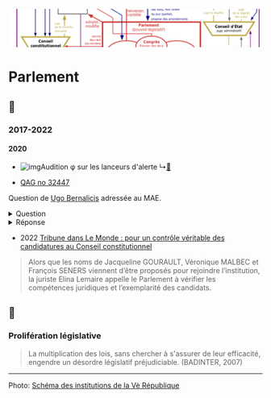 ![image-mise-en-avant](../_aux/VeR_Commons.png)

# Parlement

## 📜
### 2017-2022

#### 2020
* <a id="audition-phi"></a>![img](fnbur.png)Audition φ sur les lanceurs d'alerte
    ↳[📁](https://github.com/francoise-nicolas/audition-phi)

* <a id="qag32447q"></a>[QAG no 32447](https://questions.assemblee-nationale.fr/q15/15-32447QE.htm)

Question de [Ugo Bernalicis](whoswho#bernalic) adressée au MAE.

<details>
  <summary>Question</summary>

M. Ugo Bernalicis alerte M. le ministre de l'Europe et des affaires étrangères sur les mécanismes mis en place par son ministère concernant les lanceurs d'alerte. La loi n° 2016-1691 du 9 décembre 2016 relative à la transparence, à la lutte contre la corruption et à la modernisation de la vie économique a donné un cadre commun et harmonisé le dispositif relatif aux alertes, remplaçant ainsi la plupart des dispositifs spécifiques ou sectoriels qui avaient été auparavant instaurés, notamment dans le secteur public. Le législateur a souhaité reconnaître l'intérêt des signalements pour dissuader et prévenir des actes répréhensibles, qu'ils soient ou non constitutifs d'une infraction pénale, et éviter le maintien de situations préjudiciables à l'intérêt général. Les dispositions de la loi s'appliquent tant au secteur public qu'au secteur privé. Le III de l'article 8 de la loi du 9 décembre 2016, dont le décret n° 2017-564 du 19 avril 2017 porte application, impose notamment aux administrations de l'État et aux établissements publics en relevant d'établir une procédure de recueil de signalements. Ces organismes sont tenus d'en assurer la diffusion par tout moyen, de manière à la rendre accessible à leurs agents et collaborateurs extérieurs ou occasionnels. En outre, il appartient aux administrations concernées de protéger les agents publics qui lancent une alerte sur le plan juridique. En principe, ces articles offrent des garanties et protections communes aux agents faisant un signalement soit au titre de la procédure autonome, déjà prévue en matière de crime et délit par le second alinéa de l'article 40 du code de procédure pénale, soit au titre de la procédure prévue par l'article 8 de la loi du 9 décembre 2016 précitée, qui précise les modalités du signalement concernant l'ensemble des faits susceptibles d'en faire l'objet. Cependant la réalité est tout autre dans les administrations de l'État. Dans son rapport annuel d'activité pour l'année 2019, le Défenseur des droits détaille les failles du dispositif adopté dans le cadre de la loi n° 2016-1691 du 9 décembre 2016 dite loi « Sapin 2 ». Le Défenseur des droits estime que ce dispositif doit être renforcé. Celui-ci est mal connu des employeurs publics et privés, car seulement 255 dossiers ont été enregistrés en trois ans par l'institution. Le dispositif serait aussi insuffisamment sécurisé pour les citoyens. Selon le Défenseur des droits, le parcours du lanceur d'alerte demeure très « difficile » car « la législation est complexe, et les conditions à remplir pour bénéficier du régime de protection sont nombreuses ». Par exemple, un lanceur d'alerte peut perdre le bénéfice du régime de protection s'il ne respecte pas la procédure d'alerte interne. C'est aussi le cas si la confidentialité des informations qu'il détient n'est pas garantie. Aussi, à l'aune de la future transposition de la directive européenne sur la protection des personnes qui signalent des violations du droit de l'Union du 25 septembre 2019, M. le député souhaiterait savoir quelles sont les dispositions spécifiques mises en place par le ministère des affaires étrangères pour assurer la protection effective des lanceurs d'alerte. En outre, M. le député souhaiterait disposer de statistiques sur la gestion par le ministère des dossiers des lanceurs d'alerte : nombre de lanceurs d'alerte, délai de traitement, quelles suites ont été données ? Au-delà de ces questions structurelles, M. le député interroge le ministre sur la situation de Mme Françoise Nicolas, fonctionnaire du ministère des affaires étrangères affectée à l'ambas[Ugo Bernalicis](whoswho#bernalic)sade de France de Cotonou au Bénin de 2008 à 2010, au sein du service d'action et de coopération culturelle (SCAC) en charge des bourses d'études, des stages, des missions, des invitations et de l'organisation d'examens. Cette situation est à la fois particulière et révélatrice d'un dysfonctionnement au sein du ministère des affaires étrangères et de la fonction publique. Mme Nicolas a alerté en 2009 sa hiérarchie de l'existence de dossiers vides, imputés sur le budget de l'État, signalant ainsi des dysfonctionnements qui engageaient sa responsabilité de chef de service et dans le but de revenir à un mode de fonctionnement normal. Depuis, cette fonctionnaire déclare avoir subi un harcèlement typique d'une lanceuse d'alerte, allant de pressions hiérarchiques à une placardisation et des agressions physiques. Son récit, qu'elle a retracé dans un entretien pour un média sur internet (https://mondafrique.com/nathalie-loiseau-tuer/), est en ce sens édifiant et tend à démontrer un système défaillant dans la protection effective des agents publics au ministère des affaires étrangères. Dans son droit de réponse (https://mondafrique.com/droit-de-reponse-de-nathaie-loiseau-ministre-affaires-europeennes/), Nathalie Loiseau, alors directrice des ressources humaines du ministère, déclare : « Lorsque j'exerçais les fonctions de directrice des ressources humaines du ministère des affaires étrangères, je n'ai jamais été informée directement ou indirectement par Mme Françoise Nicolas d'erreurs de gestion commises dans le poste où elle était affectée. Je n'ai donc été en possession d'aucun élément permettant de la qualifier de "lanceuse d'alerte", contrairement à ce qu'affirme votre article sans la moindre preuve ». Or, en plus d'avoir de manière continuelle alerté sur les faits en cause, Mme Nicolas affirme avoir en vain réclamé ce statut de lanceuse d'alerte dès le vote de la loi Sapin fin 2016, auprès de toutes les autorités possibles, et notamment les autorités du ministère (la directrice des ressources humaines, le médiateur, le référent déontologue, un inspecteur général des affaires étrangères), afin de protester contre le traitement qu'elle subissait. Est-ce à dire que la direction des ressources humaines ne dispose d'aucun registre des signalements et que la question des lanceurs d'alerte n'est toujours pas traitée au sein de ce ministère ? En outre, M. le député souhaiterait connaître les modalités d'accès et de refus de la protection fonctionnelle à un agent du ministère des affaires étrangères. Dans la situation de Mme Françoise Nicolas, sa demande de protection fonctionnelle aurait fait l'objet d'un refus pour des raisons diplomatique car l'État français ne devrait pas prendre parti « pour l'un de ses agents expatriés au détriment d'un agent de droit local ». Cette position, si elle est généralisée, tend à réduire considérablement le bénéfice de la protection fonctionnelle pour les agents publics expatriés. M. le député souhaiterait avoir des précisions sur ce point. Enfin, devant les juridictions administratives, Mme Françoise Nicolas s'est vu systématiquement déboutée de ses demandes au titre de la raison d'État. Cette raison d'État, selon laquelle un gouvernement est autorisé à violer le droit au nom d'un critère supérieur, a raison du but d'ordre politique qui avait déterminé le Gouvernement à le faire ou à donner l'ordre à l'un de ses agents de le faire. Il souhaite avoir la doctrine d'usage de cette notion par le ministère des affaires étrangères et précisément dans la situation d'un agent comme Mme Françoise Nicolas. 
</details>

<details>
  <summary>Réponse</summary>

La loi du 9 décembre 2016, dite « loi Sapin 2 » a introduit la possibilité pour un agent public de signaler un dysfonctionnement au sein de son administration. Elle vise ainsi à l'amélioration du fonctionnement de l'administration par la correction d'errements dûment constatés et participe de la lutte contre la corruption. En donnant une définition et en prévoyant une protection du lanceur d'alerte, le législateur a voulu encourager le signalement, dans les entreprises comme dans les administrations. Le ministre de l'Europe et des affaires étrangères a chargé le référent déontologue de recueillir, en tant que référent alerte, à partir du 1er janvier 2018, comme l'exigeait la loi, les signalements qui peuvent être émis de façon confidentielle par les membres du personnel du ministère, qu'ils soient fonctionnaires, fonctionnaires stagiaires, agents contractuels, agents de droit local, volontaires internationaux, étudiants stagiaires, ainsi que par l'ensemble de ses collaborateurs occasionnels (consuls honoraires par exemple). Les agents de deux opérateurs sous tutelle du ministère, l'Agence pour l'enseignement français à l'étranger et Expertise France, peuvent également accéder à cette procédure. L'arrêté ministériel précisant la procédure définitive a été soumis au Comité technique ministériel (CTM) et signé le 29 juin 2018. Tous les agents du ministère de l'Europe et des affaires étrangères ont été prévenus de la mise en place d'un dispositif de recueil d'alerte par un message personnel du ministre et par une information publiée sur l'intranet du ministère, qui a été doté d'une nouvelle rubrique « Lanceurs d'alerte ». La même information a été mise à disposition sur le site web du ministère, France Diplomatie, à destination des agents et collaborateurs sans accès à l'intranet. La procédure mise en place est totalement confidentielle et fonctionne bien. Elle a permis de recueillir une soixantaine de signalements en 2018, 2019 et 2020, dont certains seulement étaient relatifs au ministère et à ses opérateurs. À ce stade, deux signalements ont été retenus par le référent comme "alerte" au sens de la loi. Dans les deux cas, la protection prévue a été déclenchée et une enquête administrative a été diligentée : dans le premier cas, un rapport assorti de recommandations a été élaboré par la mission dépêchée sur place et envoyé dans les trois mois au chef de mission diplomatique pour mettre fin aux dysfonctionnements constatés. Des mesures ont été prises sur cette base. Dans le second cas, l'enquête administrative a conclu à l'absence de dysfonctionnements. Des agents de recrutement local ont été les lanceurs d'alerte pour chacune de ces situations. En revanche, aucun agent titulaire du Département n'a, à ce stade, utilisé cette possibilité. Une nouvelle campagne d'information est prévue en 2021 à destination des personnels du ministère de l'Europe et des affaires étrangères. S'agissant du cas de Mme Françoise Nicolas : Mme Françoise Nicolas, agent en poste à l'ambassade de France à Cotonou, indique avoir, en 2009, alerté sa hiérarchie de possibles dysfonctionnements au sein du service de coopération et d'action culturelle. Dans ce contexte, elle aurait été victime, en janvier 2010, d'une agression physique de la part d'un agent local de ce service. Il convient de préciser que cette démarche de l'intéressée, dont l'administration n'a jamais contesté la véracité, n'a jamais pu être formellement assimilée à une démarche de lancement d'alerte, aucun document ou élément matériel n'ayant été retrouvé à l‘administration centrale ou dans les archives du service culturel à Cotonou. Dans ce contexte, l'intéressée a saisi le Référent déontologue du MEAE en novembre 2017, en se plaçant dans le nouveau cadre défini par la loi « Sapin 2 », pour lui signaler sa situation en mettant en avant qu'elle était un lanceur d'alerte. Il lui a été répondu qu'une procédure de recueil de signalements serait mise en place au 1er janvier 2018, date d'entrée en vigueur de la loi du 9 décembre 2016. Alors que Mme Nicolas avait fait savoir qu'elle y aurait recours, elle n'a finalement pas utilisé cette possibilité.  Mme Nicolas a également présenté une demande de protection fonctionnelle à la suite de l'agression susmentionnée. Cette demande a été rigoureusement traitée par l'administration : - informée de cette agression, qui a été reconnue imputable au service, l'administration a rappelé l'intéressée en France, pour la préserver des conséquences et du retentissement médiatique qui auraient pu naître de la procédure pénale engagée à son encontre sur plainte de sa collègue. Ce faisant, le ministère lui a évité d'être exposée à un contexte médiatique et judiciaire qui aurait pu s'avérer préjudiciable. - s'agissant de la protection fonctionnelle, le ministère a rejeté la demande de Mme Nicolas, présentée en 2013, pour un motif d'intérêt général. Cette décision a été annulée par la cour administrative d'appel de Nantes aux termes d'un arrêt du 11 janvier 2018. - conformément à cet arrêt, le ministère a réexaminé la demande de protection fonctionnelle de Mme Nicolas. En l'absence d'élément permettant d'établir le lien entre ces événements survenus au Bénin et le service, et de tout autre élément nouveau transmis depuis la demande initiale (8 ans après les faits), le ministère a considéré que Mme Nicolas n'était exposée à aucune menace ou risque de préjudice à raison de ses fonctions. Conformément à l'article 11 de la loi du 13 juillet 1983, il a rejeté, par une décision du 11 avril 2018, la demande de protection fonctionnelle de Mme Nicolas. Mme Nicolas a formé un recours contre cette dernière décision qui est actuellement pendant devant le tribunal administratif de Nantes. 
</details>

* <a id="elina2022conseil"></a>2022 [Tribune dans Le Monde : pour un contrôle véritable des candidatures au Conseil constitutionnel](https://www.lemonde.fr/idees/article/2022/02/18/pour-un-controle-veritable-des-candidatures-au-conseil-constitutionnel_6114194_3232.html)

> Alors que les noms de Jacqueline GOURAULT, Véronique MALBEC et François SENERS viennent d’être proposés pour rejoindre l’institution, la juriste Elina Lemaire appelle le Parlement à vérifier les compétences juridiques et l’exemplarité des candidats.


## 📁
### Prolifération législative

> La multiplication des lois, sans chercher à s'assurer de leur efficacité, engendre un désordre législatif préjudiciable. (BADINTER, 2007)

---
Photo: [Schéma des institutions de la Vè République](attrib.md#VeR)
